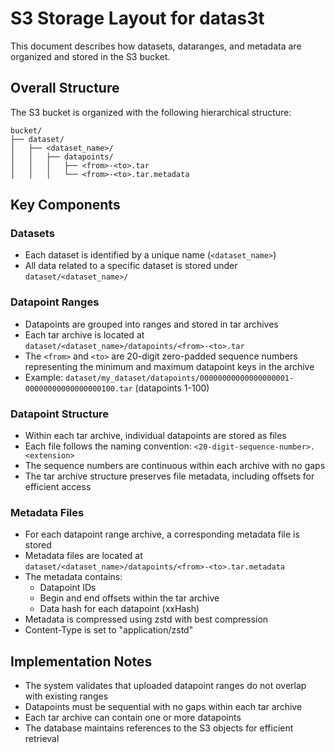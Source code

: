 # S3 Storage Layout for datas3t

This document describes how datasets, dataranges, and metadata are organized and stored in the S3 bucket.

## Overall Structure

The S3 bucket is organized with the following hierarchical structure:

```
bucket/
├── dataset/
│   ├── <dataset_name>/
│   │   ├── datapoints/
│   │   │   ├── <from>-<to>.tar
│   │   │   └── <from>-<to>.tar.metadata
```

## Key Components

### Datasets

- Each dataset is identified by a unique name (`<dataset_name>`)
- All data related to a specific dataset is stored under `dataset/<dataset_name>/`

### Datapoint Ranges

- Datapoints are grouped into ranges and stored in tar archives
- Each tar archive is located at `dataset/<dataset_name>/datapoints/<from>-<to>.tar`
- The `<from>` and `<to>` are 20-digit zero-padded sequence numbers representing the minimum and maximum datapoint keys in the archive
- Example: `dataset/my_dataset/datapoints/00000000000000000001-00000000000000000100.tar` (datapoints 1-100)

### Datapoint Structure

- Within each tar archive, individual datapoints are stored as files
- Each file follows the naming convention: `<20-digit-sequence-number>.<extension>`
- The sequence numbers are continuous within each archive with no gaps
- The tar archive structure preserves file metadata, including offsets for efficient access

### Metadata Files

- For each datapoint range archive, a corresponding metadata file is stored
- Metadata files are located at `dataset/<dataset_name>/datapoints/<from>-<to>.tar.metadata`
- The metadata contains:
  - Datapoint IDs
  - Begin and end offsets within the tar archive
  - Data hash for each datapoint (xxHash)
- Metadata is compressed using zstd with best compression
- Content-Type is set to "application/zstd"

## Implementation Notes

- The system validates that uploaded datapoint ranges do not overlap with existing ranges
- Datapoints must be sequential with no gaps within each tar archive
- Each tar archive can contain one or more datapoints
- The database maintains references to the S3 objects for efficient retrieval 